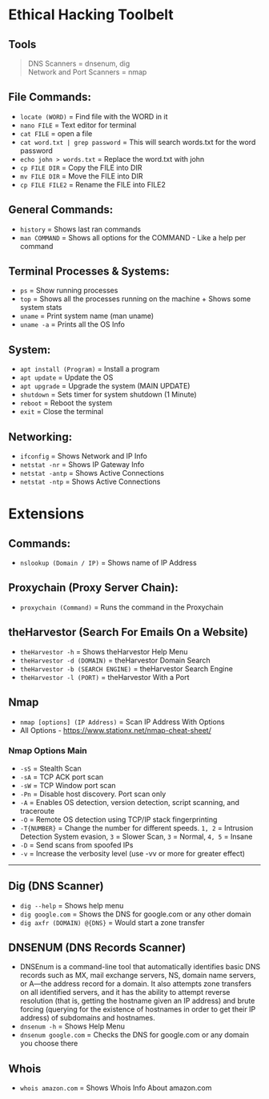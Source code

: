 # Ethical Hacking Toolbelt

## Tools
> DNS Scanners = dnsenum, dig<br>
> Network and Port Scanners = nmap<br>

## File Commands:

* `locate (WORD)` = Find file with the WORD in it<br>
* `nano FILE` = Text editor for terminal<br>
* `cat FILE` = open a file<br>
* `cat word.txt | grep password` = This will search words.txt for the word password<br>
* `echo john > words.txt` = Replace the word.txt with john<br>
* `cp FILE DIR` =  Copy the FILE into DIR<br>
* `mv FILE DIR` =  Move the FILE into DIR<br>
* `cp FILE FILE2` =  Rename the FILE into FILE2<br>

## General Commands:

* `history` = Shows last ran commands<br>
* `man COMMAND` = Shows all options for the COMMAND - Like a help per command<br>

## Terminal Processes & Systems:

* `ps` = Show running processes<br>
* `top` = Shows all the processes running on the machine + Shows some system stats<br>
* `uname` = Print system name (man uname)<br>
* `uname -a` = Prints all the OS Info<br>

## System:

* `apt install (Program)` = Install a program<br>
* `apt update` = Update the OS<br>
* `apt upgrade` = Upgrade the system (MAIN UPDATE)<br>
* `shutdown` = Sets timer for system shutdown (1 Minute)<br>
* `reboot` = Reboot the system<br>
* `exit` = Close the terminal<br>

## Networking:

* `ifconfig` = Shows Network and IP Info<br>
* `netstat -nr` = Shows IP Gateway Info<br>
* `netstat -antp` = Shows Active Connections<br>
* `netstat -ntp` = Shows Active Connections<br>

# Extensions

## Commands:
* `nslookup (Domain / IP)` = Shows name of IP Address

## Proxychain (Proxy Server Chain):

* `proxychain (Command)` = Runs the command in the Proxychain<br>

## theHarvestor (Search For Emails On a Website)
* `theHarvestor -h` = Shows theHarvestor Help Menu
* `theHarvestor -d (DOMAIN)` = theHarvestor Domain Search
* `theHarvestor -b (SEARCH ENGINE)` = theHarvestor Search Engine
* `theHarvestor -l (PORT)` = theHarvestor With a Port

## Nmap
* `nmap [options] (IP Address)` = Scan IP Address With Options<br>
* All Options - https://www.stationx.net/nmap-cheat-sheet/
### Nmap Options Main
* `-sS` = Stealth Scan
* `-sA` = TCP ACK port scan
* `-sW` = TCP Window port scan
* `-Pn` = Disable host discovery. Port scan only
* `-A` = Enables OS detection, version detection, script scanning, and traceroute
* `-O` = Remote OS detection using TCP/IP stack fingerprinting
* `-T{NUMBER}` = Change the number for different speeds. `1, 2` =  Intrusion Detection System evasion, `3` = Slower Scan, `3` = Normal, `4, 5` = Insane
* `-D` = Send scans from spoofed IPs
* `-v` = Increase the verbosity level (use -vv or more for greater effect)

<hr>

## Dig (DNS Scanner)
* `dig --help` = Shows help menu
* `dig google.com` = Shows the DNS for google.com or any other domain
* `dig axfr (DOMAIN) @{DNS}` = Would start a zone transfer

## DNSENUM (DNS Records Scanner)
* DNSEnum is a command-line tool that automatically identifies basic DNS records such as MX, mail exchange servers, NS, domain name servers, or A—the address record for a domain. It also attempts zone transfers on all identified servers, and it has the ability to attempt reverse resolution (that is, getting the hostname given an IP address) and brute forcing (querying for the existence of hostnames in order to get their IP address) of subdomains and hostnames.
* `dnsenum -h` = Shows Help Menu
* `dnsenum google.com` = Checks the DNS for google.com or any domain you choose there

## Whois
* `whois amazon.com` = Shows Whois Info About amazon.com

